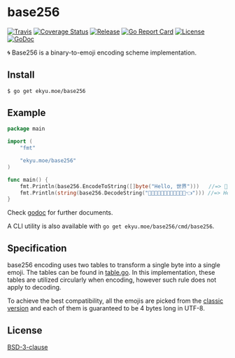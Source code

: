 # base256
[![Travis](https://img.shields.io/travis/Equim-chan/base256.svg)](https://travis-ci.org/Equim-chan/base256)
[![Coverage Status](https://img.shields.io/codecov/c/gh/Equim-chan/base256.svg)](https://codecov.io/gh/Equim-chan/base256)
[![Release](https://img.shields.io/github/release/Equim-chan/base256.svg)](https://github.com/Equim-chan/base256/releases/latest)
[![Go Report Card](https://goreportcard.com/badge/github.com/Equim-chan/base256)](https://goreportcard.com/report/github.com/Equim-chan/base256)
[![License](https://img.shields.io/badge/BSD-3-blue.svg)](https://github.com/Equim-chan/base256/blob/master/LICENSE)
[![GoDoc](http://img.shields.io/badge/godoc-reference-5272B4.svg)](https://godoc.org/ekyu.moe/base256)

:cyclone: Base256 is a binary-to-emoji encoding scheme implementation.

## Install
```bash
$ go get ekyu.moe/base256
```

## Example
```go
package main

import (
    "fmt"

    "ekyu.moe/base256"
)

func main() {
    fmt.Println(base256.EncodeToString([]byte("Hello, 世界")))   //=> 👾🍧🙆🍬🙇🌱😌🚟💦🏥🐴🏤👈
    fmt.Println(string(base256.DecodeString("👾🍧🙆🍬🙇🌱😌🚟💦🏥🐴🏤👈"))) //=> Hello, 世界
}
```

Check [godoc](https://godoc.org/ekyu.moe/base256) for further documents.

A CLI utility is also available with `go get ekyu.moe/base256/cmd/base256`.

## Specification
base256 encoding uses two tables to transform a single byte into a single emoji. The tables can be found in [table.go](https://github.com/Equim-chan/base256/blob/master/table.go). In this implementation, these tables are utilized circularly when encoding, however such rule does not apply to decoding.

To achieve the best compatibility, all the emojis are picked from the [classic version](http://classic.getemoji.com/) and each of them is guaranteed to be 4 bytes long in UTF-8.

## License
[BSD-3-clause](https://github.com/Equim-chan/base256/blob/master/LICENSE)
